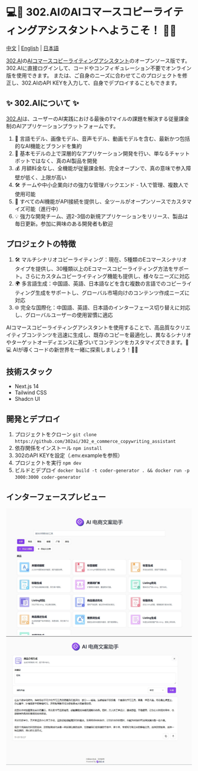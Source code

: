  # 💻🤖 302.AIのAIコマースコピーライティングアシスタントへようこそ！ 🚀✨

[中文](README_zh.md) | [English](README.md) | [日本語](README_ja.md)

[302.AI](https://302.ai)の[AIコマースコピーライティングアシスタント](https://302.ai/tools/ecom/)のオープンソース版です。
302.AIに直接ログインして、コードやコンフィギュレーション不要でオンライン版を使用できます。
または、ご自身のニーズに合わせてこのプロジェクトを修正し、302.AIのAPI KEYを入力して、自身でデプロイすることもできます。

## ✨ 302.AIについて ✨
[302.AI](https://302.ai)は、ユーザーのAI実践における最後の1マイルの課題を解決する従量課金制のAIアプリケーションプラットフォームです。
1. 🧠 言語モデル、画像モデル、音声モデル、動画モデルを含む、最新かつ包括的なAI機能とブランドを集約
2. 🚀 基本モデルの上で深層的なアプリケーション開発を行い、単なるチャットボットではなく、真のAI製品を開発
3. 💰 月額料金なし、全機能が従量課金制、完全オープンで、真の意味で参入障壁が低く、上限が高い
4. 🛠 チームや中小企業向けの強力な管理バックエンド - 1人で管理、複数人で使用可能
5. 🔗 すべてのAI機能がAPI接続を提供し、全ツールがオープンソースでカスタマイズ可能（進行中）
6. 💡 強力な開発チーム、週2-3個の新規アプリケーションをリリース、製品は毎日更新。参加に興味のある開発者も歓迎

## プロジェクトの特徴
1. 🛠️ マルチシナリオコピーライティング：現在、5種類のEコマースシナリオタイプを提供し、30種類以上のEコマースコピーライティング方法をサポート。さらにカスタムコピーライティング機能も提供し、様々なニーズに対応
2. 🌍 多言語生成：中国語、英語、日本語などを含む複数の言語でのコピーライティング生成をサポートし、グローバル市場向けのコンテンツ作成ニーズに対応
3. 🌐 完全な国際化：中国語、英語、日本語のインターフェース切り替えに対応し、グローバルユーザーの使用習慣に適応

AIコマースコピーライティングアシスタントを使用することで、高品質なクリエイティブコンテンツを迅速に生成し、既存のコピーを最適化し、異なるシナリオやターゲットオーディエンスに基づいてコンテンツをカスタマイズできます。🎉💻 AIが導くコードの新世界を一緒に探索しましょう！🌟🚀

## 技術スタック
- Next.js 14
- Tailwind CSS
- Shadcn UI

## 開発とデプロイ
1. プロジェクトをクローン `git clone https://github.com/302ai/302_e_commerce_copywriting_assistant`
2. 依存関係をインストール `npm install`
3. 302のAPI KEYを設定（.env.exampleを参照）
4. プロジェクトを実行 `npm dev`
5. ビルドとデプロイ `docker build -t coder-generator . && docker run -p 3000:3000 coder-generator`

## インターフェースプレビュー
![インターフェースプレビュー](docs/preview.jpg)
![インターフェースプレビュー](docs/preview2.jpg)